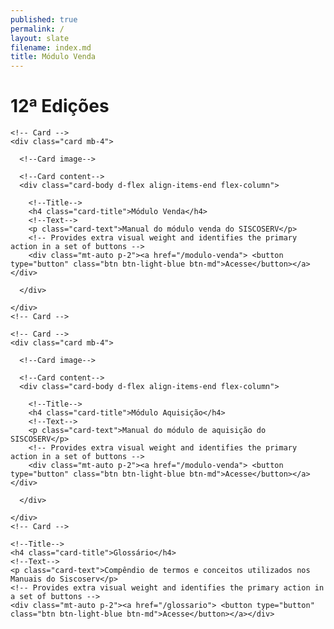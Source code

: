 ```yaml
---
published: true
permalink: /
layout: slate
filename: index.md
title: Módulo Venda
---  
```


# 12ª Edições

<!-- Card deck -->
  <div class="card-deck">

    <!-- Card -->
    <div class="card mb-4">

      <!--Card image-->
      
      <!--Card content-->
      <div class="card-body d-flex align-items-end flex-column">

        <!--Title-->
        <h4 class="card-title">Módulo Venda</h4>
        <!--Text-->
        <p class="card-text">Manual do módulo venda do SISCOSERV</p>
        <!-- Provides extra visual weight and identifies the primary action in a set of buttons -->
        <div class="mt-auto p-2"><a href="/modulo-venda"> <button type="button" class="btn btn-light-blue btn-md">Acesse</button></a></div>

      </div>

    </div>
    <!-- Card -->

    <!-- Card -->
    <div class="card mb-4">

      <!--Card image-->
      
      <!--Card content-->
      <div class="card-body d-flex align-items-end flex-column">

        <!--Title-->
        <h4 class="card-title">Módulo Aquisição</h4>
        <!--Text-->
        <p class="card-text">Manual do módulo de aquisição do SISCOSERV</p>
        <!-- Provides extra visual weight and identifies the primary action in a set of buttons -->
        <div class="mt-auto p-2"><a href="/modulo-venda"> <button type="button" class="btn btn-light-blue btn-md">Acesse</button></a></div>

      </div>

    </div>
    <!-- Card -->
<!-- Card -->
<div class="card mb-4">

  <!--Card image-->
  
  <!--Card content-->
  <div class="card-body d-flex align-items-end flex-column">

    <!--Title-->
    <h4 class="card-title">Glossário</h4>
    <!--Text-->
    <p class="card-text">Compêndio de termos e conceitos utilizados nos Manuais do Siscoserv</p>
    <!-- Provides extra visual weight and identifies the primary action in a set of buttons -->
    <div class="mt-auto p-2"><a href="/glossario"> <button type="button" class="btn btn-light-blue btn-md">Acesse</button></a></div>

  </div>

</div>
<!-- Card -->

  </div>
  <!-- Card deck -->